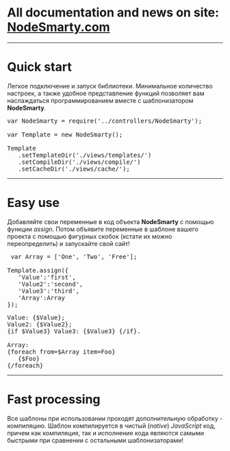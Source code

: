 <h1>All documentation and news on site: <a href='http://NodeSmarty.com' target='_blank'>NodeSmarty.com</a></h1>

<hr>

<h1>Quick start</h1>
Легкое подключение и запуск библиотеки. Минимальное количество настроек, а также удобное представление функций позволяет вам наслаждаться программированием вместе с шаблонизатором <b>NodeSmarty</b>. 


<pre>
var NodeSmarty = require('../controllers/NodeSmarty');

var Template = new NodeSmarty();

Template
   .setTemplateDir('./views/templates/')
   .setCompileDir('./views/compile/')
   .setCacheDir('./views/cache/'); 
</pre>

<hr>

<h1>Easy use</h1>
Добавляйте свои переменные в код объекта <b>NodeSmarty</b> с помощью функции <i>assign</i>. Потом объявите переменные в шаблоне вашего проекта с помощью фигурных скобок (кстати их можно переопределить) и запускайте свой сайт!

<pre>
 var Array = ['One', 'Two', 'Free'];

Template.assign({
   'Value':'first',
   'Value2':'second',
   'Value3':'third',
   'Array':Array
}); 
</pre>

<pre>
Value: {$Value};
Value2: {$Value2};
{if $Value3} Value3: {$Value3} {/if}.

Array:
{foreach from=$Array item=Foo}
   {$Foo}
{/foreach} 
</pre>

<hr>

<h1>Fast processing</h1>
Все шаблоны при использовании проходят дополнительную обработку - компиляцию. Шаблон компилируется в чистый (<i>native</i>) <i>JavaScript</i> код, причем как компиляция, так и исполнение кода являются самыми быстрыми при сравнении с остальными шаблонизаторами!